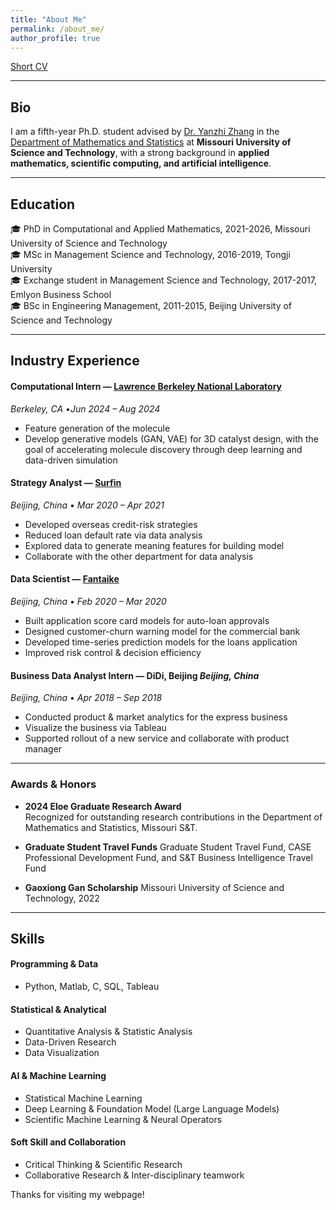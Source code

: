 ```yaml
---
title: "About Me"
permalink: /about_me/
author_profile: true
---
```


[Short CV](http://YumengWang0.github.io/files/YumengWang.pdf)

---

## **Bio**
I am a fifth-year Ph.D. student advised by [Dr. Yanzhi Zhang](https://web.mst.edu/~zhangyanz/) in the [Department of Mathematics and Statistics](https://math.mst.edu/) at **Missouri University of Science and Technology**, with a strong background in **applied mathematics, scientific computing, and artificial intelligence**.

---

## **Education**
:mortar_board: PhD in Computational and Applied Mathematics, 2021-2026, <span class="grey">Missouri University of Science and Technology</span> \
:mortar_board: MSc in Management Science and Technology, 2016-2019, <span class="grey">Tongji University</span> \
:mortar_board: Exchange student in Management Science and Technology, 2017-2017, <span class="grey">Emlyon Business School</span> \
:mortar_board: BSc in Engineering Management, 2011-2015, <span class="grey">Beijing University of Science and Technology</span>

---

## **Industry Experience**

#### **Computational Intern — [Lawrence Berkeley National Laboratory](https://www.lbl.gov/)** 
*Berkeley, CA* •*Jun 2024 – Aug 2024*
- Feature generation of the molecule
- Develop generative models (GAN, VAE) for 3D catalyst design, with the goal of accelerating molecule discovery through deep learning and data-driven simulation 


#### **Strategy Analyst — [Surfin](https://www.surfin-cn.com/)** 
*Beijing, China* • *Mar 2020 – Apr 2021*

- Developed overseas credit-risk strategies 
- Reduced loan default rate via data analysis 
- Explored data to generate meaning features for building model  
- Collaborate with the other department for data analysis 

#### **Data Scientist — [Fantaike](http://www.fantaike.ai/)** 
*Beijing, China* • *Feb 2020 – Mar 2020*
- Built application score card models for auto-loan approvals  
- Designed customer-churn warning model for the commercial bank 
- Developed time-series prediction models for the loans application 
- Improved risk control & decision efficiency  

#### **Business Data Analyst Intern — DiDi, Beijing** *Beijing, China*  
*Beijing, China* • *Apr 2018 – Sep 2018*
- Conducted product & market analytics for the express business 
- Visualize the business via Tableau
- Supported rollout of a new service and collaborate with product manager  
 
---

### **Awards & Honors**
- **2024 Eloe Graduate Research Award**  
  Recognized for outstanding research contributions in the Department of Mathematics and Statistics, Missouri S&T.

- **Graduate Student Travel Funds**
Graduate Student Travel Fund, CASE Professional Development Fund, and S&T Business Intelligence Travel Fund

- **Gaoxiong Gan Scholarship**
Missouri University of Science and Technology, 2022

---


## **Skills**

#### **Programming & Data**
- Python, Matlab, C, SQL, Tableau 

#### **Statistical & Analytical**
- Quantitative Analysis & Statistic Analysis 
- Data-Driven Research
- Data Visualization  

#### **AI & Machine Learning**
- Statistical Machine Learning  
- Deep Learning & Foundation Model (Large Language Models)  
- Scientific Machine Learning & Neural Operators 

#### **Soft Skill and Collaboration**
- Critical Thinking & Scientific Research 
- Collaborative Research & Inter-disciplinary teamwork


Thanks for visiting my webpage!



